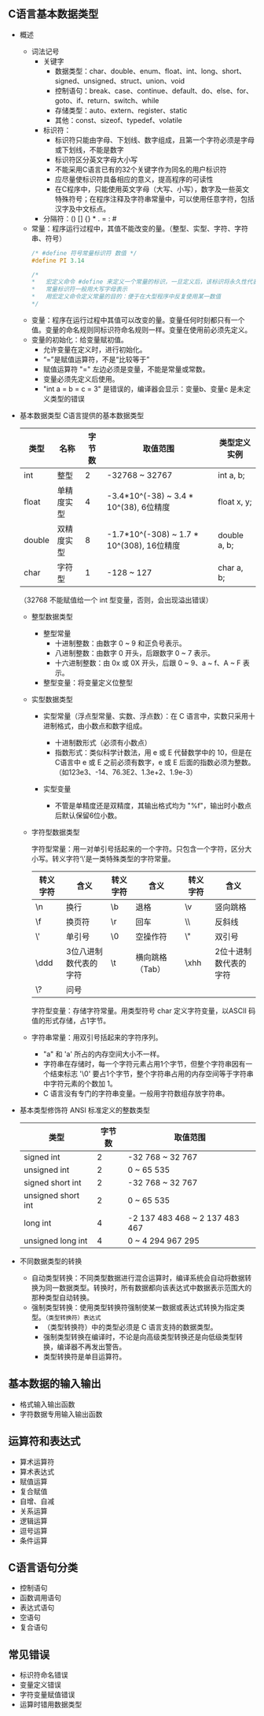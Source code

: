 ## C语言基本数据类型

- 概述

  - 词法记号
    - 关键字
      - 数据类型：char、double、enum、float、int、long、short、signed、unsigned、struct、union、void
      - 控制语句：break、case、continue、default、do、else、for、goto、if、return、switch、while
      - 存储类型：auto、extern、register、static
      - 其他：const、sizeof、typedef、volatile
    - 标识符：
      - 标识符只能由字母、下划线、数字组成，且第一个字符必须是字母或下划线，不能是数字
      - 标识符区分英文字母大小写
      - 不能采用C语言已有的32个关键字作为同名的用户标识符
      - 应尽量使标识符具备相应的意义，提高程序的可读性
      - 在C程序中，只能使用英文字母（大写、小写），数字及一些英文特殊符号；在程序注释及字符串常量中，可以使用任意字符，包括汉字及中文标点。
    - 分隔符：()  []  {}  *  .  =  :  #
  - 常量：程序运行过程中，其值不能改变的量。（整型、实型、字符、字符串、符号）
    ```c
    /* #define 符号常量标识符 数值 */
    #define PI 3.14

    /*
    *	宏定义命令 #define 来定义一个常量的标识，一旦定义后，该标识将永久性代表此常量
    *	常量标识符一般用大写字母表示
    *	用宏定义命令定义常量的目的：便于在大型程序中反复使用某一数值
    */
    ```
  - 变量：程序在运行过程中其值可以改变的量。变量任何时刻都只有一个值。变量的命名规则同标识符命名规则一样。变量在使用前必须先定义。
  - 变量的初始化：给变量赋初值。
    - 允许变量在定义时，进行初始化。
    - “=”是赋值运算符，不是“比较等于”
    - 赋值运算符 "=" 左边必须是变量，不能是常量或常数。
    - 变量必须先定义后使用。
    - "int a = b = c = 3" 是错误的，编译器会显示：变量b、变量c 是未定义类型的错误
- 基本数据类型
  C语言提供的基本数据类型

  | 类型   | 名称       | 字节数 | 取值范围                                   | 类型定义实例 |
  | ------ | ---------- | ------ | ------------------------------------------ | ------------ |
  | int    | 整型       | 2      | -32768 ~ 32767                             | int a, b;    |
  | float  | 单精度实型 | 4      | -3.4*10^(-38) ~ 3.4 * 10^(38), 6位精度     | float x, y;  |
  | double | 双精度实型 | 8      | -1.7*10^(-308) ~ 1.7 * 10^(308), 16位精度 | double a, b; |
  | char   | 字符型     | 1      | -128 ~ 127                                 | char a, b;   |

  （32768 不能赋值给一个 int 型变量，否则，会出现溢出错误）


  - 整型数据类型

    - 整型常量
      - 十进制整数：由数字 0 ~ 9 和正负号表示。
      - 八进制整数：由数字 0 开头，后跟数字 0 ~ 7 表示。
      - 十六进制整数：由 0x 或 0X 开头，后跟 0 ~ 9、a ~ f、A ~ F 表示。
    - 整型变量：将变量定义位整型
  - 实型数据类型

    - 实型常量（浮点型常量、实数、浮点数）：在 C 语言中，实数只采用十进制格式，由小数点和数字组成。

      - 十进制数形式（必须有小数点）
      - 指数形式：类似科学计数法，用 e 或 E 代替数学中的 10，但是在C语言中 e 或 E 之前必须有数字，e 或 E 后面的指数必须为整数。（如123e3、-14、76.3E2、1.3e+2、1.9e-3）
    - 实型变量

      - 不管是单精度还是双精度，其输出格式均为 "%f"，输出时小数点后默认保留6位小数。
  - 字符型数据类型

    字符型常量：用一对单引号括起来的一个字符。只包含一个字符，区分大小写。转义字符‘\’是一类特殊类型的字符常量。

    | 转义字符 | 含义                  | 转义字符 | 含义            | 转义字符 | 含义                  |
    | -------- | --------------------- | -------- | --------------- | -------- | --------------------- |
    | \n       | 换行                  | \b       | 退格            | \v       | 竖向跳格              |
    | \f       | 换页符                | \r       | 回车            | \\\      | 反斜线                |
    | \\\'     | 单引号                | \0       | 空操作符        | \\"      | 双引号                |
    | \\ddd    | 3位八进制数代表的字符 | \t       | 横向跳格（Tab） | \xhh     | 2位十进制数代表的字符 |
    | \\?      | 问号                  |          |                 |          |                       |

    字符型变量：存储字符常量。用类型符号 char 定义字符变量，以ASCII 码值的形式存储，占1字节。
  - 字符串常量：用双引号括起来的字符序列。

    - "a" 和 'a' 所占的内存空间大小不一样。
    - 字符串在存储时，每一个字符元素占用1个字节，但整个字符串因有一个结束标志 '\\0' 要占1个字节，整个字符串占用的内存空间等于字符串中字符元素的个数加 1。
    - C 语言没有专门的字符串变量。一般用字符数组存放字符串。
- 基本类型修饰符
  ANSI 标准定义的整数类型

  | 类型               | 字节数 | 取值范围                        |
  | ------------------ | ------ | ------------------------------- |
  | signed int         | 2      | -32 768 ~ 32 767                |
  | unsigned int       | 2      | 0 ~ 65 535                      |
  | signed short int   | 2      | -32 768 ~ 32 767                |
  | unsigned short int | 2      | 0 ~ 65 535                      |
  | long int           | 4      | -2 137 483 468 ~ 2 137 483 467 |
  | unsigned long int  | 4      | 0 ~ 4 294 967 295               |
- 不同数据类型的转换

  - 自动类型转换：不同类型数据进行混合运算时，编译系统会自动将数据转换为同一数据类型。转换时，所有数据都向该表达式中数据表示范围大的那种类型自动转换。
  - 强制类型转换：使用类型转换符强制使某一数据或表达式转换为指定类型。``（类型转换符）表达式``
    - （类型转换符）中的类型必须是 C 语言支持的数据类型。
    - 强制类型转换在编译时，不论是向高级类型转换还是向低级类型转换，编译器不再发出警告。
    - 类型转换符是单目运算符。

## 基本数据的输入输出

- 格式输入输出函数
- 字符数据专用输入输出函数

## 运算符和表达式

- 算术运算符
- 算术表达式
- 赋值运算
- 复合赋值
- 自增、自减
- 关系运算
- 逻辑运算
- 逗号运算
- 条件运算

## C语言语句分类

- 控制语句
- 函数调用语句
- 表达式语句
- 空语句
- 复合语句

## 常见错误

- 标识符命名错误
- 变量定义错误
- 字符变量赋值错误
- 运算时错用数据类型
